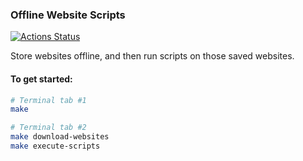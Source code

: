 
### Offline Website Scripts

[![Actions Status](https://github.com/umaar/offline-website-scripts/workflows/Node%20CI/badge.svg)](https://github.com/umaar/offline-website-scripts/actions)


Store websites offline, and then run scripts on those saved websites.

#### To get started:

```sh
# Terminal tab #1
make

# Terminal tab #2
make download-websites
make execute-scripts
```